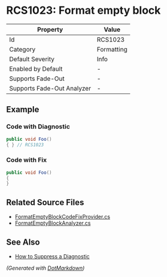 # RCS1023: Format empty block

| Property                    | Value      |
| --------------------------- | ---------- |
| Id                          | RCS1023    |
| Category                    | Formatting |
| Default Severity            | Info       |
| Enabled by Default          | \-         |
| Supports Fade\-Out          | \-         |
| Supports Fade\-Out Analyzer | \-         |

## Example

### Code with Diagnostic

```csharp
public void Foo()
{ } // RCS1023
```

### Code with Fix

```csharp
public void Foo()
{
}
```

## Related Source Files

* [FormatEmptyBlockCodeFixProvider.cs](../../src/Analyzers.CodeFixes/CSharp/CodeFixes/FormatEmptyBlockCodeFixProvider.cs)
* [FormatEmptyBlockAnalyzer.cs](../../src/Analyzers/CSharp/Analysis/FormatEmptyBlockAnalyzer.cs)

## See Also

* [How to Suppress a Diagnostic](../HowToConfigureAnalyzers.md#how-to-suppress-a-diagnostic)

*\(Generated with [DotMarkdown](http://github.com/JosefPihrt/DotMarkdown)\)*